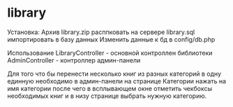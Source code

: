 # library
Установка:
Архив library.zip расппковать на сервере
library.sql импортировать в базу данных
Изменить данные к бд в config/db.php

Использование
LibraryController - основной контроллен библиотеки
AdminController - контроллер админ-панели

Для того что бы перенести несколько книг из разных категорий в одну единную необходимо в админ-панели на странице Категории нажать на имя категории после чего в всплывающем окне отметить чекбоксы необходимых книг и в низу странице выбрать нужную категорию.
